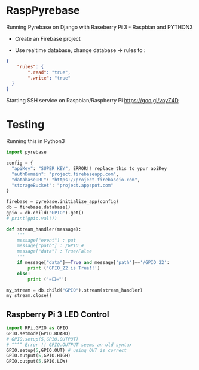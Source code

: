 # RaspPyrebase
Running Pyrebase on Django with Raseberry Pi 3 - Raspbian and PYTHON3


- Create an Firebase project

- Use realtime database, change database -> rules to :

```json
{
    "rules": {
        ".read": "true",
        ".write": "true"
  }
}
```


Starting SSH service on Raspbian/Raspberry Pi
https://goo.gl/voyZ4D

# Testing
Running this in Python3
```python
import pyrebase

config = {
  "apiKey": "SUPER KEY", ERROR!! replace this to ypur apiKey
  "authDomain": "project.firebaseapp.com",
  "databaseURL": "https://project.firebaseio.com",
  "storageBucket": "project.appspot.com"
}

firebase = pyrebase.initialize_app(config)
db = firebase.database()
gpio = db.child("GPIO").get()
# print(gpio.val())

def stream_handler(message):
    '''
    message["event"] : put
    message["path"] : /GPIO_#
    message["data"] : True/False
    '''
    if message["data"]==True and message['path']=='/GPIO_22':
        print ('GPIO_22 is True!!')
    else:
        print ('=口="')

my_stream = db.child("GPIO").stream(stream_handler)
my_stream.close()
```


## Raspberry Pi 3 LED Control
``` python
import RPi.GPIO as GPIO
GPIO.setmode(GPIO.BOARD)
# GPIO.setup(5,GPIO.OUTPUT) 
# ^^^^ Error !! GPIO.OUTPUT seems an old syntax
GPIO.setup(5,GPIO.OUT) # using OUT is correct
GPIO.output(5,GPIO.HIGH)
GPIO.output(5,GPIO.LOW)
```
